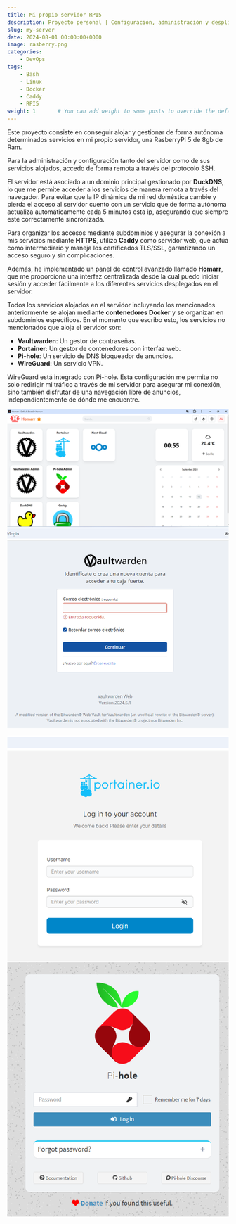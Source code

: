 ```yaml
---
title: Mi propio servidor RPI5
description: Proyecto personal | Configuración, administración y despliegue de servicios en mi propio servidor Rasberrypi 5. Una VPN, un gestor de contraseña, un gestor de contenedores y un DNS bloqueador de publicidad y rastreos.
slug: my-server
date: 2024-08-01 00:00:00+0000
image: rasberry.png
categories:
    - DevOps
tags:
    - Bash
    - Linux
    - Docker
    - Caddy
    - RPI5
weight: 1       # You can add weight to some posts to override the default sorting (date descending)
---
```


Este proyecto consiste en conseguir alojar y gestionar de forma autónoma determinados servicios en mi propio servidor, una RasberryPi 5 de 8gb de Ram. 

Para la administración y configuración tanto del servidor como de sus servicios alojados, accedo de forma remota a través del protocolo SSH.

El servidor está asociado a un dominio principal gestionado por **DuckDNS**, lo que me permite acceder a los servicios de manera remota a través del navegador. Para evitar que la IP dinámica de mi red doméstica cambie y pierda el acceso al servidor cuento con un servicio que de forma autónoma actualiza automáticamente cada 5 minutos esta ip, asegurando que siempre esté correctamente sincronizada.

Para organizar los accesos mediante subdominios y asegurar la conexión a mis servicios mediante **HTTPS**, utilizo **Caddy** como servidor web, que actúa como intermediario y maneja los certificados TLS/SSL, garantizando un acceso seguro y sin complicaciones.

Además, he implementado un panel de control avanzado llamado **Homarr**, que me proporciona una interfaz centralizada desde la cual puedo iniciar sesión y acceder fácilmente a los diferentes servicios desplegados en el servidor. 

Todos los servicios alojados en el servidor incluyendo los mencionados anteriormente se alojan mediante **contenedores Docker** y se organizan en subdominios específicos.
En el momento que escribo esto, los servicios no mencionados que aloja el servidor son:

- **Vaultwarden**: Un gestor de contraseñas.
- **Portainer**: Un gestor de contenedores con interfaz web.
- **Pi-hole**: Un servicio de DNS bloqueador de anuncios.
- **WireGuard**: Un servicio VPN.

WireGuard está integrado con Pi-hole. Esta configuración me permite no solo redirigir mi tráfico a través de mi servidor para asegurar mi conexión, sino también disfrutar de una navegación libre de anuncios, independientemente de dónde me encuentre.

![Dashboard Homarr](homarr.png)![Gestor de contraseñas Vaultwarden](vaultwarden.png) 

![Gestor de contenedores Portainer](portainer.png)![Interfaz web de administración de Pihole](pihole.png) 
